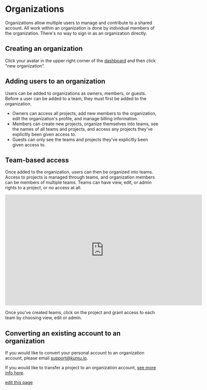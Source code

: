 # Organizations

Organizations allow multiple users to manage and contribute to a shared account. All work within an organization is done by individual members of the organization. There's no way to sign in as an organization directly.

## Creating an organization

Click your avatar in the upper right corner of the [dashboard](https://kumu.io/dashboard) and then click "new organization".

## Adding users to an organization

Users can be added to organizations as owners, members, or guests. Before a user can be added to a team, they must first be added to the organization.

* Owners can access all projects, add new members to the organization, edit the organization's profile, and manage billing information.
* Members can create new projects, organize themselves into teams, see the names of all teams and projects, and access any projects they've explicitly been given access to.
* Guests can only see the teams and projects they've explicitly been given access to.

## Team-based access

Once added to the organization, users can then be organized into teams. Access to projects is managed through teams, and organization members can be members of multiple teams. Teams can have view, edit, or admin rights to a project, or no access at all.

<iframe src="https://player.vimeo.com/video/135484585" width="640" height="360" frameborder="0" webkitallowfullscreen mozallowfullscreen allowfullscreen></iframe>


Once you've created teams, click on the project and grant access to each team by choosing view, edit or admin.

## Converting an existing account to an organization

If you would like to convert your personal account to an organization account, please email [support@kumu.io](mailto:support@kumu.io).

If you would like to transfer a project to an organization account, [see more info here](/faq/how-do-i-transfer-a-project.html).

<span class="edit-link"><a href="https://github.com/kumu/docs/blob/master/guides/organizations.md" target="_blank"><i class="fa fa-github"></i> edit this page</a></span>
